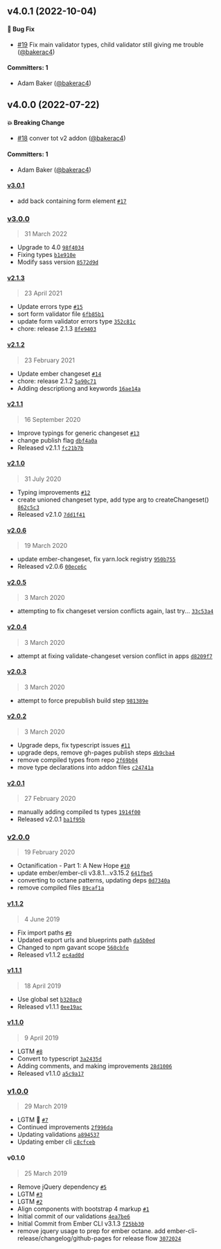 

## v4.0.1 (2022-10-04)

#### :bug: Bug Fix
* [#19](https://github.com/Gavant/gavant-ember-validations/pull/19) Fix main validator types, child validator still giving me trouble ([@bakerac4](https://github.com/bakerac4))

#### Committers: 1
- Adam Baker ([@bakerac4](https://github.com/bakerac4))

## v4.0.0 (2022-07-22)

#### :boom: Breaking Change
* [#18](https://github.com/Gavant/gavant-ember-validations/pull/18) conver tot v2 addon ([@bakerac4](https://github.com/bakerac4))

#### Committers: 1
- Adam Baker ([@bakerac4](https://github.com/bakerac4))

#### [v3.0.1](https://github.com/Gavant/gavant-ember-validations/compare/v3.0.0...v3.0.1)

- add back containing form element [`#17`](https://github.com/Gavant/gavant-ember-validations/pull/17)

### [v3.0.0](https://github.com/Gavant/gavant-ember-validations/compare/v2.1.3...v3.0.0)

> 31 March 2022

- Upgrade to 4.0 [`98f4034`](https://github.com/Gavant/gavant-ember-validations/commit/98f4034399c4195e3c6af122c333bee734a05820)
- Fixing types [`b1e910e`](https://github.com/Gavant/gavant-ember-validations/commit/b1e910e7a639bf3bfff952264d1f5e70c938ea78)
- Modify sass version [`8572d9d`](https://github.com/Gavant/gavant-ember-validations/commit/8572d9dc9d69221dc67a507694b85f07097a3eb3)

#### [v2.1.3](https://github.com/Gavant/gavant-ember-validations/compare/v2.1.2...v2.1.3)

> 23 April 2021

- Update errors type [`#15`](https://github.com/Gavant/gavant-ember-validations/pull/15)
- sort form validator file [`6fb85b1`](https://github.com/Gavant/gavant-ember-validations/commit/6fb85b1283f7ec2e73314f6b439cad3b384975b5)
- update form validator errors type [`352c81c`](https://github.com/Gavant/gavant-ember-validations/commit/352c81ca2a857e7814b4c299292d9d7a2a6a6a2d)
- chore: release 2.1.3 [`8fe9403`](https://github.com/Gavant/gavant-ember-validations/commit/8fe9403269397c986f3ab321d982321f53b738df)

#### [v2.1.2](https://github.com/Gavant/gavant-ember-validations/compare/v2.1.1...v2.1.2)

> 23 February 2021

- Update ember changeset [`#14`](https://github.com/Gavant/gavant-ember-validations/pull/14)
- chore: release 2.1.2 [`5a90c71`](https://github.com/Gavant/gavant-ember-validations/commit/5a90c71f00dfce7016d5c572b789b5108590a413)
- Adding descriptiong and keywords [`16ae14a`](https://github.com/Gavant/gavant-ember-validations/commit/16ae14abd841665444f2d83d33af48b9ebdbe543)

#### [v2.1.1](https://github.com/Gavant/gavant-ember-validations/compare/v2.1.0...v2.1.1)

> 16 September 2020

- Improve typings for generic changeset [`#13`](https://github.com/Gavant/gavant-ember-validations/pull/13)
- change publish flag [`dbf4a0a`](https://github.com/Gavant/gavant-ember-validations/commit/dbf4a0a27a0bb06c3ec0590488b1d8f6063c5ecd)
- Released v2.1.1 [`fc21b7b`](https://github.com/Gavant/gavant-ember-validations/commit/fc21b7b303ea781dcbc32f689e6205f5f2a84ec2)

#### [v2.1.0](https://github.com/Gavant/gavant-ember-validations/compare/v2.0.6...v2.1.0)

> 31 July 2020

- Typing improvements [`#12`](https://github.com/Gavant/gavant-ember-validations/pull/12)
- create unioned changeset type, add type arg to createChangeset() [`862c5c3`](https://github.com/Gavant/gavant-ember-validations/commit/862c5c39df7d30cd7b90ff9294b5cf02360ce5be)
- Released v2.1.0 [`7dd1f41`](https://github.com/Gavant/gavant-ember-validations/commit/7dd1f41ed004c426008b54d0e6552e8bdc9bbaec)

#### [v2.0.6](https://github.com/Gavant/gavant-ember-validations/compare/v2.0.5...v2.0.6)

> 19 March 2020

- update ember-changeset, fix yarn.lock registry [`950b755`](https://github.com/Gavant/gavant-ember-validations/commit/950b755294ea9ff59168a0d22eaf1c61941b8d84)
- Released v2.0.6 [`00ece6c`](https://github.com/Gavant/gavant-ember-validations/commit/00ece6c2c1f88e90584e42b959028a17473d6239)

#### [v2.0.5](https://github.com/Gavant/gavant-ember-validations/compare/v2.0.4...v2.0.5)

> 3 March 2020

- attempting to fix changeset version conflicts again, last try... [`33c53a4`](https://github.com/Gavant/gavant-ember-validations/commit/33c53a4c4b004672987f5d088ed2008619152ba3)

#### [v2.0.4](https://github.com/Gavant/gavant-ember-validations/compare/v2.0.3...v2.0.4)

> 3 March 2020

- attempt at fixing validate-changeset version conflict in apps [`d8209f7`](https://github.com/Gavant/gavant-ember-validations/commit/d8209f7fe60c33cbf91d2f8f963cf20ff54fb607)

#### [v2.0.3](https://github.com/Gavant/gavant-ember-validations/compare/v2.0.2...v2.0.3)

> 3 March 2020

- attempt to force prepublish build step [`981389e`](https://github.com/Gavant/gavant-ember-validations/commit/981389e5b1ef2a396f448e79e63a17c480fd576b)

#### [v2.0.2](https://github.com/Gavant/gavant-ember-validations/compare/v2.0.1...v2.0.2)

> 3 March 2020

- Upgrade deps, fix typescript issues [`#11`](https://github.com/Gavant/gavant-ember-validations/pull/11)
- upgrade deps, remove gh-pages publish steps [`4b9cba4`](https://github.com/Gavant/gavant-ember-validations/commit/4b9cba4af7ae174a58cb29dab6321013a637ceba)
- remove compiled types from repo [`2f69b04`](https://github.com/Gavant/gavant-ember-validations/commit/2f69b047365e496e41283f3f79c03a7844814f20)
- move type declarations into addon files [`c24741a`](https://github.com/Gavant/gavant-ember-validations/commit/c24741a9e80c2e2d7758391c55d76ec728a019ba)

#### [v2.0.1](https://github.com/Gavant/gavant-ember-validations/compare/v2.0.0...v2.0.1)

> 27 February 2020

- manually adding compiled ts types [`1914f00`](https://github.com/Gavant/gavant-ember-validations/commit/1914f00762394f4d470855ac5b3c0468a1cb5ecd)
- Released v2.0.1 [`ba1f95b`](https://github.com/Gavant/gavant-ember-validations/commit/ba1f95b02d022223a3eea1ee956e81e965ee3b39)

### [v2.0.0](https://github.com/Gavant/gavant-ember-validations/compare/v1.1.2...v2.0.0)

> 19 February 2020

- Octanification - Part 1: A New Hope [`#10`](https://github.com/Gavant/gavant-ember-validations/pull/10)
- update ember/ember-cli v3.8.1...v3.15.2 [`641fbe5`](https://github.com/Gavant/gavant-ember-validations/commit/641fbe5465b93712410a08598b41d2d580c9d1f0)
- converting to octane patterns, updating deps [`0d7340a`](https://github.com/Gavant/gavant-ember-validations/commit/0d7340afb72be6f3efe37dd21d728b37a75594d3)
- remove compiled files [`89caf1a`](https://github.com/Gavant/gavant-ember-validations/commit/89caf1a163f9023780e7e8690f09ebba9dbbf887)

#### [v1.1.2](https://github.com/Gavant/gavant-ember-validations/compare/v1.1.1...v1.1.2)

> 4 June 2019

- Fix import paths [`#9`](https://github.com/Gavant/gavant-ember-validations/pull/9)
- Updated export urls and blueprints path [`da5b0ed`](https://github.com/Gavant/gavant-ember-validations/commit/da5b0ede5a393d29bc279d8d7d4751c32ce01f84)
- Changed to npm gavant scope [`560cbfe`](https://github.com/Gavant/gavant-ember-validations/commit/560cbfeb1a0002ff6bd5d6c4196b38574c58eaf3)
- Released v1.1.2 [`ec4ad0d`](https://github.com/Gavant/gavant-ember-validations/commit/ec4ad0d7d8c3bb6f9aaa6cb78f3757aca5dfc065)

#### [v1.1.1](https://github.com/Gavant/gavant-ember-validations/compare/v1.1.0...v1.1.1)

> 18 April 2019

- Use global set [`b320ac0`](https://github.com/Gavant/gavant-ember-validations/commit/b320ac05181ecf4b7d2dfdc15c5557cfc3e11f90)
- Released v1.1.1 [`0ee19ac`](https://github.com/Gavant/gavant-ember-validations/commit/0ee19accf5a09a6b297f6e855a4a07c8a62006ee)

#### [v1.1.0](https://github.com/Gavant/gavant-ember-validations/compare/v1.0.0...v1.1.0)

> 9 April 2019

- LGTM [`#8`](https://github.com/Gavant/gavant-ember-validations/pull/8)
- Convert to typescript [`3a2435d`](https://github.com/Gavant/gavant-ember-validations/commit/3a2435de74939faac2abd25c7d995cc0c1928a98)
- Adding comments, and making improvements [`28d1006`](https://github.com/Gavant/gavant-ember-validations/commit/28d1006eb3ab4908917c96b610d158f5d8b8d660)
- Released v1.1.0 [`a5c9a17`](https://github.com/Gavant/gavant-ember-validations/commit/a5c9a1737ecb685af9b3c624e6b3a6eadc34a0ec)

### [v1.0.0](https://github.com/Gavant/gavant-ember-validations/compare/v0.1.0...v1.0.0)

> 29 March 2019

- LGTM 🚀  [`#7`](https://github.com/Gavant/gavant-ember-validations/pull/7)
- Continued improvements [`2f996da`](https://github.com/Gavant/gavant-ember-validations/commit/2f996daa0113da50a702e904b4bcef7f0eaa3b14)
- Updating validations [`a894537`](https://github.com/Gavant/gavant-ember-validations/commit/a894537bd85e6fc7287ed282baa1e43bb5654fef)
- Updating ember cli [`c8cfceb`](https://github.com/Gavant/gavant-ember-validations/commit/c8cfceb13e16da5f98eb0554f556d0fa17a8c8ec)

#### v0.1.0

> 25 March 2019

- Remove jQuery dependency [`#5`](https://github.com/Gavant/gavant-ember-validations/pull/5)
- LGTM [`#3`](https://github.com/Gavant/gavant-ember-validations/pull/3)
- LGTM [`#2`](https://github.com/Gavant/gavant-ember-validations/pull/2)
- Align components with bootstrap 4 markup [`#1`](https://github.com/Gavant/gavant-ember-validations/pull/1)
- Initial commit of our validations [`4ea7be6`](https://github.com/Gavant/gavant-ember-validations/commit/4ea7be6768b46bbfd11e8dd52665ba8ab1b54e9f)
- Initial Commit from Ember CLI v3.1.3 [`f25bb30`](https://github.com/Gavant/gavant-ember-validations/commit/f25bb302a71fa61a5aabcf771e6496b43973577e)
- remove jquery usage to prep for ember octane. add ember-cli-release/changelog/github-pages for release flow [`3072024`](https://github.com/Gavant/gavant-ember-validations/commit/30720248d1987cbf48bcfd8c22a105558f242ef2)
